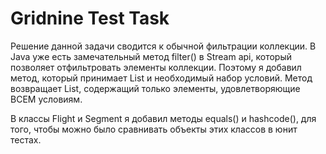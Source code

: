 # Gridnine Test Task

Решение данной задачи сводится к обычной фильтрации коллекции.
В Java уже есть замечательный метод filter() в Stream api, который позволяет отфильтровать элементы коллекции.
Поэтому я добавил метод, который принимает List и необходимый набор условий. Метод возвращает List, содержащий только элементы, удовлетворяющие ВСЕМ условиям.


В классы Flight и Segment я добавил методы equals() и hashcode(), для того, чтобы можно было сравнивать объекты этих классов в юнит тестах.
